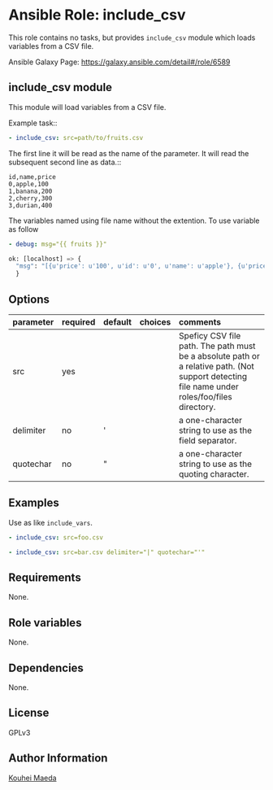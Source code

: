 # Ansible Role: include_csv

This role contains no tasks, but provides ``include_csv`` module which loads variables from a CSV file.

Ansible Galaxy Page: https://galaxy.ansible.com/detail#/role/6589

## include_csv module

This module will load variables from a CSV file.

Example task::

```yaml
- include_csv: src=path/to/fruits.csv
```

The first line it will be read as the name of the parameter.
It will read the subsequent second line as data.::

```csv
id,name,price
0,apple,100
1,banana,200
2,cherry,300
3,durian,400
```

The variables named using file name without the extention.
To use variable as follow

```yaml
- debug: msg="{{ fruits }}"
```

```python
ok: [localhost] => {
  "msg": "[{u'price': u'100', u'id': u'0', u'name': u'apple'}, {u'price': u'200', u'id': u'1', u'name': u'banana'}, {u'price': u'300', u'id': u'2', u'name': u'cherry'}, {u'price': u'400', u'id': u'3', u'name': u'durian'}]"
  }
```

## Options

| parameter | required | default | choices | comments                                                                                                                                      |
|:----------|:---------|:--------|:--------|:----------------------------------------------------------------------------------------------------------------------------------------------|
| src       | yes      |         |         | Speficy CSV file path. The path must be a absolute path or a relative path. (Not support detecting file name under roles/foo/files directory. |
| delimiter | no       | '       |         | a one-character string to use as the field separator.                                                                                         |
| quotechar | no       | "       |         | a one-character string to use as the quoting character.                                                                                       |

## Examples

Use as like ``include_vars``.

```yaml
- include_csv: src=foo.csv
```

```yaml
- include_csv: src=bar.csv delimiter="|" quotechar="'"
```

## Requirements

None.

## Role variables

None.

## Dependencies

None.

## License

GPLv3

## Author Information

[Kouhei Maeda](https://github.com/mkouhei)


